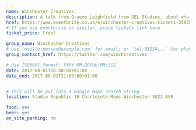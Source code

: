 ```yaml
---
name: Winchester Creatives
description: A talk from Graeme Leighfield from GEL Studios, about what it truly means to offer bespoke website design and development.
href: https://www.eventbrite.co.uk/e/winchester-creatives-tickets-35935108878
# If you use eventbrite or similar, place tickets link here
ticket_price: Free!

group_name: Winchester Creatives
# use `mailto:person@example.com` for email; or `tel:01234...` for phone, or `http://...` for web
group_contact_href: https://twitter.com/winchcreatives

# Use ISO8601 format: YYYY-MM-DDTHH:MM:SSZ
date: 2017-08-01T18:30:00+01:00
date_end: 2017-08-01T21:00:00+01:00


# This will be put into a Google Maps search string
location: Studio Republic 10 Charlecote Mews Winchester SO23 8SR

food: yes
beer: yes
on_site_parking: no
---
```

